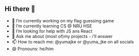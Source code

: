 ## Hi there 👋

- 🔭 I’m currently working on my flag guessing game
- 🌱 I’m currently learning CS @ NRU HSE
- 🤔 I’m looking for help with JS ans React
- 💬 Ask me about (most of)my projects - i'll answer
- 📫 How to reach me: @yumajke or @yuma_jke on all socials
- 😄 Pronouns: he/him
